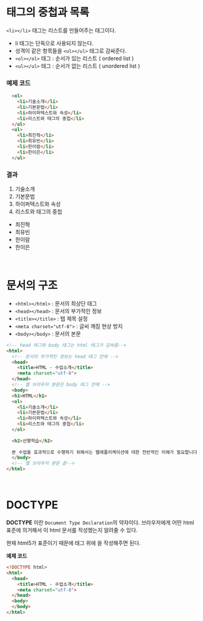 # 태그의 중첩과 목록

`<li></li>` 태그는 리스트를 만들어주는 태그이다.
* li 태그는 단독으로 사용되지 않는다.
* 성격이 같은 항목들을 `<ul></ul>` 태그로 감싸준다.
* `<ol></ol>` 태그 : 순서가 있는 리스트 ( ordered list )
* `<ul></ul>` 태그 : 순서가 없는 리스트 ( unordered list )

### 예제 코드
```html
  <ol>
    <li>기술소개</li>
    <li>기본문법</li>
    <li>하이퍼텍스트와 속성</li>
    <li>리스트와 태그의 중첩</li>
  </ul>
  <ul>
    <li>최진혁</li>
    <li>최유빈</li>
    <li>한이람</li>
    <li>한이은</li>
  </ul>
```

### 결과
1. 기술소개
2. 기본문법
3. 하이퍼텍스트와 속성
4. 리스트와 태그의 중첩
* 최진혁
* 최유빈
* 한이람
* 한이은

<br>

# 문서의 구조

* `<html></html>` : 문서의 최상단 태그
* `<head></head>` : 문서의 부가적인 정보
* `<title></title>` : 탭 제목 설정
* `<meta charset="utf-8">` : 글씨 깨짐 현상 방지
* `<body></body>` : 문서의 본문



```html
<!-- head 태그와 body 태그는 html 태그가 감싸줌-->
<html>
  <!-- 문서의 부가적인 정보는 head 태그 안에 -->
  <head>
    <title>HTML - 수업소개</title>
    <meta charset="utf-8">
  </head>
  <!-- 웹 브라우저 본문은 body 태그 안에 -->
  <body>
  <h1>HTML</h1>
  <ol>
    <li>기술소개</li>
    <li>기본문법</li>
    <li>하이퍼텍스트와 속성</li>
    <li>리스트와 태그의 중첩</li>
  </ol>
  
  <h2>선행학습</h2>
  
  본 수업을 효과적으로 수행하기 위해서는 웹애플리케이션에 대한 전반적인 이해가 필요합니다. 이를 위해서 준비된 수업은 아래 링크를 통해서 접근하실 수 있습니다. 
  </body>
  <!-- 웹 브라우저 본문 끝-->
</html>
```

<br>

# DOCTYPE

**DOCTYPE** 이란 `Document Type Declaration`의 약자이다. 브라우저에게 어떤 html 표준에 의거해서 이 html 문서를 작성했는지 알려줄 수 있다.


현재 html5가 표준이기 때문에 <html>태그 위에 <!DOCTYPE html>을 작성해주면 된다.

**예제 코드**
```html
<!DOCTYPE html>
<html>
  <head>
    <title>HTML - 수업소개</title>
    <meta charset="utf-8">
  </head>
  <body>
  </body>
</html>
```